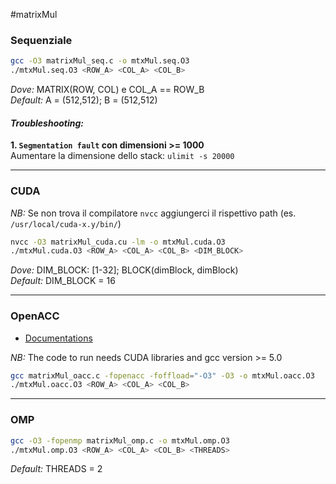 #matrixMul

### Sequenziale
```sh
gcc -O3 matrixMul_seq.c -o mtxMul.seq.O3
./mtxMul.seq.O3 <ROW_A> <COL_A> <COL_B>
```
_Dove:_ MATRIX(ROW, COL) e COL_A == ROW_B  
_Default:_ A = (512,512); B = (512,512)  
#### _Troubleshooting:_
**1. `Segmentation fault` con dimensioni >= 1000**  
Aumentare la dimensione dello stack: `ulimit -s 20000`

---
### CUDA
_NB:_ Se non trova il compilatore `nvcc` aggiungerci il rispettivo path (es. `/usr/local/cuda-x.y/bin/`)
```sh
nvcc -O3 matrixMul_cuda.cu -lm -o mtxMul.cuda.O3
./mtxMul.cuda.O3 <ROW_A> <COL_A> <COL_B> <DIM_BLOCK>
```  
_Dove:_  DIM_BLOCK: [1-32]; BLOCK(dimBlock, dimBlock)  
_Default:_ DIM_BLOCK = 16

---
### OpenACC
* [Documentations](http://www.openacc.org/node/1)

_NB:_ The code to run needs CUDA libraries and gcc version >= 5.0
```sh
gcc matrixMul_oacc.c -fopenacc -foffload="-O3" -O3 -o mtxMul.oacc.O3
./mtxMul.oacc.O3 <ROW_A> <COL_A> <COL_B>
```

---
### OMP
```sh
gcc -O3 -fopenmp matrixMul_omp.c -o mtxMul.omp.O3
./mtxMul.omp.O3 <ROW_A> <COL_A> <COL_B> <THREADS>
```
_Default:_ THREADS = 2 
